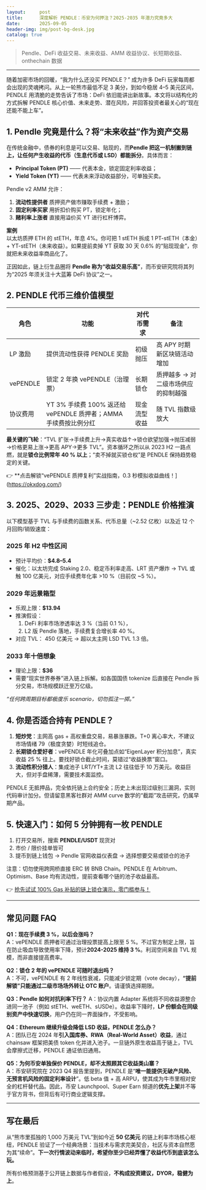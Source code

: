 ```yaml
---
layout:     post
title:      深度解析 PENDLE：币安为何押注？2025-2035 年潜力究竟多大
date:       2025-09-05
header-img: img/post-bg-desk.jpg
catalog: true
---
```


> Pendle、DeFi 收益交易、未来收益、AMM 收益协议、长短期收益、onthechain 数据

---

随着加密市场的回暖，“我为什么还没买 PENDLE？” 成为许多 DeFi 玩家每周都会出现的灵魂拷问。从上一轮熊市最低不足 3 美分，到如今稳居 4–5 美元区间，PENDLE 用清脆的走势告诉了市场：DeFi 依旧能讲出新故事。本文将以结构化的方式拆解 PENDLE 核心价值、未来走势、潜在风险，并回答投资者最关心的“现在还能不能上车”。

## 1. Pendle 究竟是什么？将“未来收益”作为资产交易

在传统金融中，债券的利息是可以交易、贴现的，而**Pendle 把这一机制搬到链上，让任何产生收益的代币（生息代币或 LSD）都能拆分**。具体而言：

- **Principal Token (PT)** —— 代表本金，锁定固定利率收益；  
- **Yield Token (YT)** —— 代表未来浮动收益部分，可单独买卖。

Pendle v2 AMM 允许：
1. **流动性提供者**    质押资产做市赚取手续费 + 激励；  
2. **固定利率买家**    用折扣价购买 PT，锁定年化；  
3. **赌利率上涨者**    直接用溢价买 YT 进行杠杆博弈。

**案例**  
以太坊质押 ETH 的 stETH，年息 4%。你可把 1 stETH 拆成 1 PT-stETH（本金）+ YT-stETH（未来收益）。如果提前卖掉 YT 获取 30 天 0.6% 的“贴现现金”，你就把未来收益率商品化了。

正因如此，链上衍生品圈将 **Pendle 称为“收益交易乐高”**，而币安研究院将其列为“2025 年须关注十大蓝筹 DeFi 协议”之一。

## 2. PENDLE 代币三维价值模型

| 角色 | 功能 | 对代币需求 | 备注 |
| --- | --- | --- | --- |
| LP 激励 | 提供流动性获得 PENDLE 奖励 | 初级抛压 | 高 APY 时期新区块链活动增加 |
| vePENDLE | 锁定 2 年换 vePENDLE（治理票） | 长期锁仓 | 质押越多 → 对二级市场供应的抑制越强 |
| 协议费用 | YT 3% 手续费 100% 返还给 vePENDLE 质押者；AMMA 手续费按比例分红 | 现金流型收益 | 随 TVL 指数级放大 |

**最关键的飞轮**：“TVL 扩张→手续费上升→真实收益↑→锁仓欲望加强→抛压减弱→价格更易上涨→更高 APY→更多 TVL”。资本循环之所以从 2023 H2 一路点燃，就是**锁仓比例常年 40 % 以上**；“卖不掉就买锁仓权”是 PENDLE 保持趋势稳定的关键。

👉 **点击解锁“vePENDLE 质押复利”实战指南，0.3 秒模拟收益曲线！](https://okxdog.com/)

## 3. 2025、2029、2033 三步走：PENDLE 价格推演

以下模型基于 TVL 与手续费的函数关系、代币总量（~2.52 亿枚）以及近 12 个月回购/销毁速度：

### 2025 年 H2 中性区间  
- 预计平均价：**$4.8–5.4**  
- 催化：以太坊完成 Staking 2.0、稳定币利率走高、LRT 资产爆炸 → TVL 或触 100 亿美元，对应手续费年化率 >10 %（目前仅 ~5 %）。

### 2029 年远景箱型  
- 乐观上限：**$13.94**  
- 推演假设：  
  1. DeFi 利率市场渗透率达 3 %（当前 0.1 %），  
  2. L2 版 Pendle 落地，手续费复合增长率 40 %。  
- 对应 TVL： 450 亿美元 → 超以太主网 LSD TVL 1.3 倍。

### 2033 年十倍想象  
- 理论上限：**$36**  
- 需要“现实世界券券”进入链上拆解。如各国国债 tokenize 后直接在 Pendle 拆分交易，市场规模跃迁至万亿级。

*“任何跨周期目标都极度乐 scenario，切勿孤注一掷。”*  

## 4. 你是否适合持有 PENDLE？

1. **短炒党**：主网高 gas + 高权重盘交易，易暴涨暴跌。T+0 离心率大，不建议市场情绪 79（极度贪婪）时短线追仓。  
2. **长期锁仓爱好者**：vePENDLE 年化可叠加点如“EigenLayer 积分加息”，真实收益 25 % 往上。要找好锁仓截止时间，莫错过“收益换票”窗口。  
3. **流动性积分猎人**：集成池子 LRT/YT+主流 L2 往往低于 10 万美元。收益巨大，但对手盘稀薄，需要技术面监控。

PENDLE 无抵押品，完全依托链上合约安全；历史上未出现过级别三漏洞，实则代码审计加分。但请留意黑客社群对 AMM curve 数学的“截距”攻击研究，仍属早期产品。

## 5. 快速入门：如何 5 分钟拥有一枚 PENDLE

1. 打开交易所，搜索 **PENDLE/USDT** 现货对  
2. 市价 / 限价挂单皆可  
3. 提币到链上钱包 → Pendle 官网收益仪表盘 → 选择想要交易或锁仓的池子

注意：切勿使用跨网桥直接 ERC 转 BNB Chain。PENDLE 在 Arbitrum、Optimism、Base 均有流动性，提前查看哪个链的池子收益最高。

👉 [抢先试试 100% Gas 补贴的链上锁仓演示，零门槛参与！](https://okxdog.com/)

---

## 常见问题 FAQ

**Q1：现在手续费 3 %，以后会涨吗？**  
A：vePENDLE 质押者可通过治理投票提高上限至 5 %。不过官方制定上限，旨在防止吸血导致使用率下降，预计**2024-2025 维持 3 %**。利润空间来自 TVL 规模，而非直接提高费率。

**Q2：锁仓 2 年的 vePENDLE 可随时退出吗？**  
A：不可，vePENDLE 有 2 年线性衰减，只能减少锁定期（vote decay），**“提前解锁”只能通过二级市场场外转让 OTC 账户**。请谨慎选择期限。

**Q3：Pendle 如何对抗利率下行？**
A：协议内置 Adapter 系统将不同收益源整合进同一池子（例如 stETH、weETH、sUSDe）。收益率下降时，**LP 份额会在同级别资产中快速切换**，用户仍在同一界面操作，不受影响。

**Q4：Ethereum 继续升级会降低 LSD 收益，PENDLE 怎么办？**  
A：团队已在 2024 年**引入国库券、RWA（Real-World Asset）收益**，通过 chainsaw 框架把美债 token 化并进入池子。一旦链外原生收益高于链上，TVL 会摩擦式迁移，PENDLE 通证依旧通用。

**Q5：为何币安单独保价 PENDLE，却不太照顾其它收益类山寨？**  
A：币安研究院在 2023 Q4 报告里提到，PENDLE 是“**唯一能提供无破产风险、无预言机风险的固定利率设计**”。低 beta 值 + 高 ARPU，使其成为牛市里相对安全的杠杆替代品。因此，币安 Launchpool、Super Earn 频道的**优先上架**并不等于官方背书，但背后有可行商业逻辑支撑。

---

## 写在最后

从“熊市里孤独的 1,000 万美元 TVL”到如今近 **50 亿美元** 的链上利率市场核心枢纽，PENDLE 验证了一个经典场景：当技术与需求完美契合，社区与资本自然愿为其“续命”。**下一次行情波动来临时，希望你至少已经弄懂了收益代币到底该怎么玩。**

所有价格预测基于公开链上数据与作者假设，**不构成投资建议，DYOR，稳健为上**。